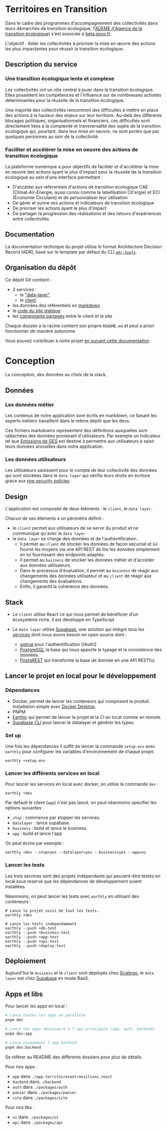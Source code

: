 # Territoires en Transition

Dans le cadre des programmes d'accompagnement des collectivités dans leurs démarches de transition écologique, l'[ADEME (l'Agence de la transition écologique)](https://www.ademe.fr/) s'est associée à [beta.gouv.fr](https://beta.gouv.fr/).

L'objectif : Aider les collectivités à prioriser la mise en œuvre des actions les plus impactantes pour réussir la transition écologique.

## Description du service

### Une transition écologique lente et complexe

Les collectivités ont un rôle central à jouer dans la transition écologique. Elles possèdent les compétences et l'influence sur de nombreuses activités déterminantes pour la réussite de la transition écologique.

Une majorité des collectivités rencontrent des difficultés à mettre en place des actions à la hauteur des enjeux sur leur territoire. Au-delà des différents blocages politiques, organisationnels et financiers, ces difficultés sont directement liées à la complexité et transversalité des sujets de la transition écologique qui, pourtant, dans leur mise en oeuvre, ne sont portés que par quelques personnes au sein de la collectivité.

### Faciliter et accélérer la mise en oeuvre des actions de transition écologique

La plateforme numérique a pour objectifs de faciliter et d'accélérer la mise en oeuvre des actions ayant le plus d'impact pour la réussite de la transition écologique au sein d'une interface permettant :

- D'accéder aux référentiels d'actions de transition écologique CAE (Climat-Air-Énergie, aussi connu comme la labellisation Cit'ergie) et ECI (Économie Circulaire) et de personnaliser leur utilisation
- De gérer et suivre ses actions et indicateurs de transition écologique
- De prioriser les actions ayant le plus d'impact
- De partager la progression des réalisations et des retours d'expériences entre collectivités

## Documentation

La documentation technique du projet utilise le format Architecture Decision Record (ADR), basé sur le template par défaut du CLI [`adr-tools`](https://github.com/npryce/adr-tools).

## Organisation du dépôt

Ce dépôt Git contient :

- 2 services :
  - le ["data-layer"](./data_layer)
  - le [client](./app.territoiresentransitions.react)
- les données des référentiels en [markdown](./markdown)
- le [code du site statique](./packages/site)
- les [composants partagés](./packages/ui) entre le client et le site

Chaque dossier à la racine contient son propre `README.md` et peut a priori fonctionner de manière autonome.

Vous pouvez contribuer à notre projet [en suivant cette documentation](docs/workflows/contribuer-au-projet.md).

# Conception

La conception, des données au choix de la stack.

## Données

### Les données métier

Les contenus de notre application sont écrits en markdown, ce faisant les experts métiers travaillent dans le même dépôt
que les devs.

Ces fichiers markdowns représentent des définitions auxquelles sont rattachées des données provenant d'utilisateurs. Par
exemple un indicateur tel que [Emissions de GES](markdown/indicateurs/crte/crte_001.md)
est destiné à permettre aux utilisateurs à saisir leurs données annuelles dans notre application.

### Les données utilisateurs

Les utilisateurs saisissent pour le compte de leur collectivité des données qui sont stockées dans le `data layer` qui vérifie leurs droits en écriture grace aux
[row security policies](https://www.postgresql.org/docs/current/ddl-rowsecurity.html)

## Design

L'application est composée de deux éléments :
le `client`, le `data layer`.

Chacun de ses éléments a un périmètre définit :

- le `client` permet aux utilisateurs de se servir du produit et ne communique qu'avec le `data layer`
- le `data layer` se charge des données et de l'authentification.
  - Il permet au `client` de stocker les données de façon sécurisé et lui fournit les moyens via une API REST de lire
    les données simplement en lui fournissant des endpoints adaptés.
  - Il permet au `business` de stocker les données métier et d'accéder aux données utilisateurs
  - Dans le processus d'évaluation, il permet au `business` de réagir aux changements des données utilisateur et au
    `client` de réagir aux changements des évaluations.
  - Enfin, il garantit la cohérence des données.

## Stack

- Le `client` utilise React ce qui nous permet de bénéficier d'un écosystème riche. Il est développé en TypeScript.

- Le `data layer` utilise [Supabase](https://github.com/supabase/), une solution qui intègre tous
  les [services](https://supabase.com/docs/architecture) dont nous avons besoin en open source dont :

  - [gotrue](https://github.com/netlify/gotrue) pour l'authentification OAuth2
  - [PostgreSQL](https://www.postgresql.org/) la base qui nous apporte le typage et la consistence des données.
  - [PostgREST](https://postgrest.org/en/stable/) qui transforme la base de donnée en une API RESTful.

## Lancer le projet en local pour le développement

### Dépendances

- Docker, permet de lancer les conteneurs qui composent le produit. Installation simple avec [Docker Desktop](https://docs.docker.com/desktop/).
- PNPM
- [Earthly](https://earthly.dev/get-earthly) qui permet de lancer le projet et la CI en local comme en remote.
- [Supabase CLI](https://supabase.com/docs/guides/cli) pour lancer le datalayer et générer les types.

### Set up

Une fois les dépendances il suffit de lancer la commande `setup-env` avec `earthly` pour configurer les variables d'environnement de chaque projet.

```shell
earthly +setup-env
```

### Lancer les différents services en local

Pour lancer les services en local avec docker, on utilise la commande `dev` :

```shell
earthly +dev
```

Par default le client (`app`) n'est pas lancé, on peut néanmoins spécifier les options suivantes :

- `stop` : commence par stopper les services.
- `datalayer` : lance supabase.
- `business` : build et lance le business.
- `app` : build et lance l'app

On peut écrire par exemple :

```shell
earthly +dev --stop=yes --datalayer=yes --business=yes --app=no
```

### Lancer les tests

Les trois services sont des projets indépendants qui peuvent-être testés en local sous reserve que les dépendances de
développement soient installées.

Néanmoins, on peut lancer les tests avec `earthly` en utilisant des conteneurs :

```shell
# Lance le projet suivi de tout les tests.
earthly +dev

# Lance les tests indépendamment
earthly --push +db-test
earthly --push +business-test
earthly --push +app-test
earthly --push +api-test
earthly --push +deploy-test
```

## Déploiement

Aujourd'hui le `business` et le `client` sont déployés chez [Scalingo](https://scalingo.com/), le `data layer` est chez [Supabase](https://supabase.com/) en mode BaaS.

## Apps et libs

Pour lancer les apps en local :

```sh
# Lance toutes les apps en parallèle
pnpm dev

# Lance les apps nécessaire à l'app principale (app, auth, backend)
pnpm dev:app

# Lance uniquement l'app backend
pnpm dev:backend
```

Se référer au README des différents dossiers pour plus de détails.

Pour nos apps :

- `app` dans `./app.territoiresentransitions.react`
- `backend` dans `./backend`
- `auth` dans `./packages/auth`
- `panier` dans `./packages/panier`
- `site` dans `./packages/site`

Pour nos libs :

- `ui` dans `./packages/ui`
- `api` dans `./packages/api`
